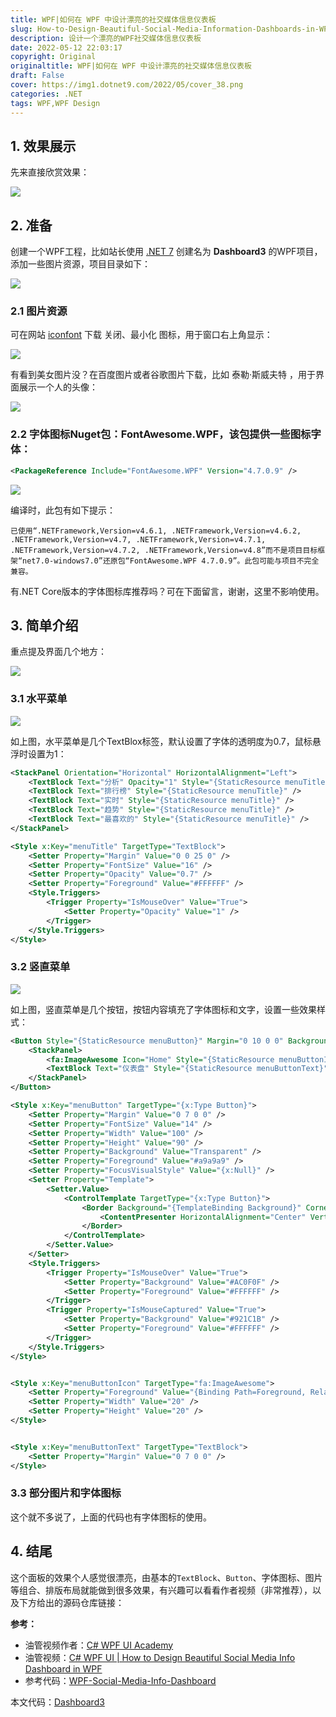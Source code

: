 ```yaml
---
title: WPF|如何在 WPF 中设计漂亮的社交媒体信息仪表板
slug: How-to-Design-Beautiful-Social-Media-Information-Dashboards-in-WPF
description: 设计一个漂亮的WPF社交媒体信息仪表板
date: 2022-05-12 22:03:17
copyright: Original
originaltitle: WPF|如何在 WPF 中设计漂亮的社交媒体信息仪表板
draft: False
cover: https://img1.dotnet9.com/2022/05/cover_38.png
categories: .NET
tags: WPF,WPF Design
---
```


## 1. 效果展示

先来直接欣赏效果：

![](https://img1.dotnet9.com/2022/05/3802.gif)

## 2. 准备

创建一个WPF工程，比如站长使用 [.NET 7](https://dotnet.microsoft.com/zh-cn/) 创建名为 **Dashboard3** 的WPF项目，添加一些图片资源，项目目录如下：

![](https://img1.dotnet9.com/2022/05/3804.png)

### 2.1 图片资源

可在网站 [iconfont](https://www.iconfont.cn/) 下载 关闭、最小化 图标，用于窗口右上角显示：

![](https://img1.dotnet9.com/2022/05/3801.gif)

有看到美女图片没？在百度图片或者谷歌图片下载，比如 泰勒·斯威夫特 ，用于界面展示一个人的头像：

![](https://img1.dotnet9.com/2022/05/3805.gif)

### 2.2 字体图标Nuget包：FontAwesome.WPF，该包提供一些图标字体：

```xml
<PackageReference Include="FontAwesome.WPF" Version="4.7.0.9" />
```

![](https://img1.dotnet9.com/2022/05/3806.gif)

编译时，此包有如下提示：

```shell
已使用“.NETFramework,Version=v4.6.1, .NETFramework,Version=v4.6.2, .NETFramework,Version=v4.7, .NETFramework,Version=v4.7.1, .NETFramework,Version=v4.7.2, .NETFramework,Version=v4.8”而不是项目目标框架“net7.0-windows7.0”还原包“FontAwesome.WPF 4.7.0.9”。此包可能与项目不完全兼容。
```

有.NET Core版本的字体图标库推荐吗？可在下面留言，谢谢，这里不影响使用。

## 3. 简单介绍

重点提及界面几个地方：

![](https://img1.dotnet9.com/2022/05/3803.png)

### 3.1 水平菜单

![](https://img1.dotnet9.com/2022/05/3807.gif)

如上图，水平菜单是几个TextBlox标签，默认设置了字体的透明度为0.7，鼠标悬浮时设置为1：

```xml
<StackPanel Orientation="Horizontal" HorizontalAlignment="Left">
    <TextBlock Text="分析" Opacity="1" Style="{StaticResource menuTitle}" />
    <TextBlock Text="排行榜" Style="{StaticResource menuTitle}" />
    <TextBlock Text="实时" Style="{StaticResource menuTitle}" />
    <TextBlock Text="趋势" Style="{StaticResource menuTitle}" />
    <TextBlock Text="最喜欢的" Style="{StaticResource menuTitle}" />
</StackPanel>
```

```xml
<Style x:Key="menuTitle" TargetType="TextBlock">
    <Setter Property="Margin" Value="0 0 25 0" />
    <Setter Property="FontSize" Value="16" />
    <Setter Property="Opacity" Value="0.7" />
    <Setter Property="Foreground" Value="#FFFFFF" />
    <Style.Triggers>
        <Trigger Property="IsMouseOver" Value="True">
            <Setter Property="Opacity" Value="1" />
        </Trigger>
    </Style.Triggers>
</Style>
```

### 3.2 竖直菜单

![](https://img1.dotnet9.com/2022/05/3808.gif)

如上图，竖直菜单是几个按钮，按钮内容填充了字体图标和文字，设置一些效果样式：

```xml
<Button Style="{StaticResource menuButton}" Margin="0 10 0 0" Background="#AC0F0F" Foreground="#FFFFFF">
    <StackPanel>
        <fa:ImageAwesome Icon="Home" Style="{StaticResource menuButtonIcon}" />
        <TextBlock Text="仪表盘" Style="{StaticResource menuButtonText}" />
    </StackPanel>
</Button>
```

```xml
<Style x:Key="menuButton" TargetType="{x:Type Button}">
    <Setter Property="Margin" Value="0 7 0 0" />
    <Setter Property="FontSize" Value="14" />
    <Setter Property="Width" Value="100" />
    <Setter Property="Height" Value="90" />
    <Setter Property="Background" Value="Transparent" />
    <Setter Property="Foreground" Value="#a9a9a9" />
    <Setter Property="FocusVisualStyle" Value="{x:Null}" />
    <Setter Property="Template">
        <Setter.Value>
            <ControlTemplate TargetType="{x:Type Button}">
                <Border Background="{TemplateBinding Background}" CornerRadius="15" Padding="15">
                    <ContentPresenter HorizontalAlignment="Center" VerticalAlignment="Center" />
                </Border>
            </ControlTemplate>
        </Setter.Value>
    </Setter>
    <Style.Triggers>
        <Trigger Property="IsMouseOver" Value="True">
            <Setter Property="Background" Value="#AC0F0F" />
            <Setter Property="Foreground" Value="#FFFFFF" />
        </Trigger>
        <Trigger Property="IsMouseCaptured" Value="True">
            <Setter Property="Background" Value="#921C1B" />
            <Setter Property="Foreground" Value="#FFFFFF" />
        </Trigger>
    </Style.Triggers>
</Style>


<Style x:Key="menuButtonIcon" TargetType="fa:ImageAwesome">
    <Setter Property="Foreground" Value="{Binding Path=Foreground, RelativeSource={RelativeSource FindAncestor, AncestorType={x:Type Button}}}" />
    <Setter Property="Width" Value="20" />
    <Setter Property="Height" Value="20" />
</Style>


<Style x:Key="menuButtonText" TargetType="TextBlock">
    <Setter Property="Margin" Value="0 7 0 0" />
</Style>
```

### 3.3 部分图片和字体图标

这个就不多说了，上面的代码也有字体图标的使用。

## 4. 结尾

这个面板的效果个人感觉很漂亮，由基本的`TextBlock`、`Button`、字体图标、图片等组合、排版布局就能做到很多效果，有兴趣可以看看作者视频（非常推荐），以及下方给出的源码仓库链接：

**参考：**

- 油管视频作者：[C# WPF UI Academy](https://www.youtube.com/channel/UCtVawNW7C2t6AX1vex6a_vw)
- 油管视频：[C# WPF UI | How to Design Beautiful Social Media Info Dashboard in WPF](https://www.youtube.com/watch?v=ZqEj7BcXE9M)
- 参考代码：[WPF-Social-Media-Info-Dashboard](https://github.com/sajjad-z/WPF-Social-Media-Info-Dashboard)

本文代码：[Dashboard3](https://github.com/dotnet9/TerminalMACS.ManagerForWPF/tree/master/src/WPFDesignDemos/Dashboard3)